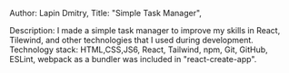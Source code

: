 Author: Lapin Dmitry,
Title: "Simple Task Manager",

Description: I made a simple task manager to improve my skills in React, Tilewind, and other technologies that I used during development.
Technology stack: HTML,CSS,JS6, React, Tailwind, npm, Git, GitHub, ESLint, webpack as a bundler was included in "react-create-app".

